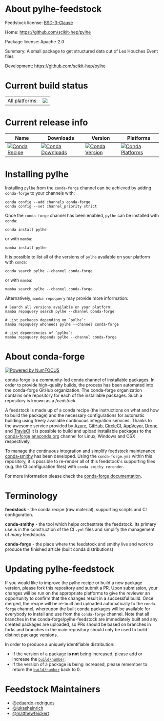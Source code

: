 About pylhe-feedstock
=====================

Feedstock license: [BSD-3-Clause](https://github.com/conda-forge/pylhe-feedstock/blob/main/LICENSE.txt)

Home: https://github.com/scikit-hep/pylhe

Package license: Apache-2.0

Summary: A small package to get structured data out of Les Houches Event files

Development: https://github.com/scikit-hep/pylhe

Current build status
====================


<table><tr><td>All platforms:</td>
    <td>
      <a href="https://dev.azure.com/conda-forge/feedstock-builds/_build/latest?definitionId=17302&branchName=main">
        <img src="https://dev.azure.com/conda-forge/feedstock-builds/_apis/build/status/pylhe-feedstock?branchName=main">
      </a>
    </td>
  </tr>
</table>

Current release info
====================

| Name | Downloads | Version | Platforms |
| --- | --- | --- | --- |
| [![Conda Recipe](https://img.shields.io/badge/recipe-pylhe-green.svg)](https://anaconda.org/conda-forge/pylhe) | [![Conda Downloads](https://img.shields.io/conda/dn/conda-forge/pylhe.svg)](https://anaconda.org/conda-forge/pylhe) | [![Conda Version](https://img.shields.io/conda/vn/conda-forge/pylhe.svg)](https://anaconda.org/conda-forge/pylhe) | [![Conda Platforms](https://img.shields.io/conda/pn/conda-forge/pylhe.svg)](https://anaconda.org/conda-forge/pylhe) |

Installing pylhe
================

Installing `pylhe` from the `conda-forge` channel can be achieved by adding `conda-forge` to your channels with:

```
conda config --add channels conda-forge
conda config --set channel_priority strict
```

Once the `conda-forge` channel has been enabled, `pylhe` can be installed with `conda`:

```
conda install pylhe
```

or with `mamba`:

```
mamba install pylhe
```

It is possible to list all of the versions of `pylhe` available on your platform with `conda`:

```
conda search pylhe --channel conda-forge
```

or with `mamba`:

```
mamba search pylhe --channel conda-forge
```

Alternatively, `mamba repoquery` may provide more information:

```
# Search all versions available on your platform:
mamba repoquery search pylhe --channel conda-forge

# List packages depending on `pylhe`:
mamba repoquery whoneeds pylhe --channel conda-forge

# List dependencies of `pylhe`:
mamba repoquery depends pylhe --channel conda-forge
```


About conda-forge
=================

[![Powered by
NumFOCUS](https://img.shields.io/badge/powered%20by-NumFOCUS-orange.svg?style=flat&colorA=E1523D&colorB=007D8A)](https://numfocus.org)

conda-forge is a community-led conda channel of installable packages.
In order to provide high-quality builds, the process has been automated into the
conda-forge GitHub organization. The conda-forge organization contains one repository
for each of the installable packages. Such a repository is known as a *feedstock*.

A feedstock is made up of a conda recipe (the instructions on what and how to build
the package) and the necessary configurations for automatic building using freely
available continuous integration services. Thanks to the awesome service provided by
[Azure](https://azure.microsoft.com/en-us/services/devops/), [GitHub](https://github.com/),
[CircleCI](https://circleci.com/), [AppVeyor](https://www.appveyor.com/),
[Drone](https://cloud.drone.io/welcome), and [TravisCI](https://travis-ci.com/)
it is possible to build and upload installable packages to the
[conda-forge](https://anaconda.org/conda-forge) [anaconda.org](https://anaconda.org/)
channel for Linux, Windows and OSX respectively.

To manage the continuous integration and simplify feedstock maintenance
[conda-smithy](https://github.com/conda-forge/conda-smithy) has been developed.
Using the ``conda-forge.yml`` within this repository, it is possible to re-render all of
this feedstock's supporting files (e.g. the CI configuration files) with ``conda smithy rerender``.

For more information please check the [conda-forge documentation](https://conda-forge.org/docs/).

Terminology
===========

**feedstock** - the conda recipe (raw material), supporting scripts and CI configuration.

**conda-smithy** - the tool which helps orchestrate the feedstock.
                   Its primary use is in the construction of the CI ``.yml`` files
                   and simplify the management of *many* feedstocks.

**conda-forge** - the place where the feedstock and smithy live and work to
                  produce the finished article (built conda distributions)


Updating pylhe-feedstock
========================

If you would like to improve the pylhe recipe or build a new
package version, please fork this repository and submit a PR. Upon submission,
your changes will be run on the appropriate platforms to give the reviewer an
opportunity to confirm that the changes result in a successful build. Once
merged, the recipe will be re-built and uploaded automatically to the
`conda-forge` channel, whereupon the built conda packages will be available for
everybody to install and use from the `conda-forge` channel.
Note that all branches in the conda-forge/pylhe-feedstock are
immediately built and any created packages are uploaded, so PRs should be based
on branches in forks and branches in the main repository should only be used to
build distinct package versions.

In order to produce a uniquely identifiable distribution:
 * If the version of a package **is not** being increased, please add or increase
   the [``build/number``](https://docs.conda.io/projects/conda-build/en/latest/resources/define-metadata.html#build-number-and-string).
 * If the version of a package **is** being increased, please remember to return
   the [``build/number``](https://docs.conda.io/projects/conda-build/en/latest/resources/define-metadata.html#build-number-and-string)
   back to 0.

Feedstock Maintainers
=====================

* [@eduardo-rodrigues](https://github.com/eduardo-rodrigues/)
* [@lukasheinrich](https://github.com/lukasheinrich/)
* [@matthewfeickert](https://github.com/matthewfeickert/)

